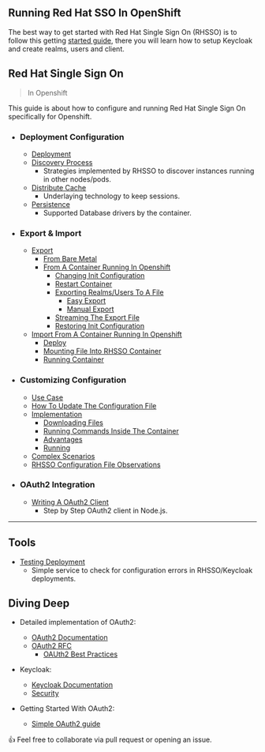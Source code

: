 ## Running Red Hat SSO In OpenShift

The best way to get started with Red Hat Single Sign On (RHSSO) is to follow this getting [started guide](https://www.keycloak.org/docs/latest/getting_started/index.html#_install-boot), there you will learn how to setup Keycloak and create realms, users and client.


## Red Hat Single Sign On  
 > In Openshift
 
This guide is about how to configure and running Red Hat Single Sign On specifically for Openshift.
 
  - ### Deployment Configuration
    - [Deployment](https://github.com/cesarvr/keycloak-examples/blob/master/horizontal-scaling/README.md#deployment)
    - [Discovery Process](https://github.com/cesarvr/keycloak-examples/blob/master/horizontal-scaling/README.md#discovery)
      - Strategies implemented by RHSSO to discover instances running in other nodes/pods.
    - [Distribute Cache](https://github.com/cesarvr/keycloak-examples/blob/master/horizontal-scaling/README.md#distributed-cache)
      - Underlaying technology to keep sessions. 
    - [Persistence](https://github.com/cesarvr/keycloak-examples/blob/master/horizontal-scaling/README.md#persistence)
      - Supported Database drivers by the container.
  - ### Export & Import
    - [Export](https://github.com/cesarvr/keycloak-examples/tree/master/import-export#use_case)
      - [From Bare Metal](https://github.com/cesarvr/keycloak-examples/tree/master/import-export#metal)
      - [From A Container Running In Openshift](https://github.com/cesarvr/keycloak-examples/tree/master/import-export#export)
        - [Changing Init Configuration](https://github.com/cesarvr/keycloak-examples/tree/master/import-export#changing)
        - [Restart Container](https://github.com/cesarvr/keycloak-examples/tree/master/import-export#redeploy)
        - [Exporting Realms/Users To A File](https://github.com/cesarvr/keycloak-examples/tree/master/import-export#export_file)
          - [Easy Export](https://github.com/cesarvr/keycloak-examples/tree/master/import-export#automatic)
          - [Manual Export](https://github.com/cesarvr/keycloak-examples/tree/master/import-export#manually)
        - [Streaming The Export File](https://github.com/cesarvr/keycloak-examples/tree/master/import-export#streaming)
        - [Restoring Init Configuration](https://github.com/cesarvr/keycloak-examples/tree/master/import-export#restoring-deployment)
    - [Import From A Container Running In Openshift](https://github.com/cesarvr/keycloak-examples/tree/master/import-export#update)
      - [Deploy](https://github.com/cesarvr/keycloak-examples/tree/master/import-export#deploy)
      - [Mounting File Into RHSSO Container](https://github.com/cesarvr/keycloak-examples/tree/master/import-export#mounting)
      - [Running Container](https://github.com/cesarvr/keycloak-examples/tree/master/import-export#running)
  - ### Customizing Configuration 
     - [Use Case](https://github.com/cesarvr/keycloak-examples/tree/master/modifying-keycloak-cfg#use_case)
     - [How To Update The Configuration File](https://github.com/cesarvr/keycloak-examples/tree/master/modifying-keycloak-cfg#update)
     - [Implementation](https://github.com/cesarvr/keycloak-examples/tree/master/modifying-keycloak-cfg#impl)
        - [Downloading Files](https://github.com/cesarvr/keycloak-examples/tree/master/modifying-keycloak-cfg#down)
        - [Running Commands Inside The Container](https://github.com/cesarvr/keycloak-examples/tree/master/modifying-keycloak-cfg#container)
        - [Advantages](https://github.com/cesarvr/keycloak-examples/tree/master/modifying-keycloak-cfg#adv)
        - [Running](https://github.com/cesarvr/keycloak-examples/tree/master/modifying-keycloak-cfg#run)
     - [Complex Scenarios](https://github.com/cesarvr/keycloak-examples/tree/master/modifying-keycloak-cfg#complex)
     - [RHSSO Configuration File Observations](https://github.com/cesarvr/keycloak-examples/tree/master/modifying-keycloak-cfg#observe)
  - ### OAuth2 Integration
     - [Writing A OAuth2 Client](https://github.com/cesarvr/keycloak/tree/master/web-ui)
        - Step by Step OAuth2 client in Node.js.

------

## Tools
- [Testing Deployment](https://github.com/cesarvr/keycloak-examples/tree/master/robot)
   - Simple service to check for configuration errors in RHSSO/Keycloak deployments.

## Diving Deep

- Detailed implementation of OAuth2:
  - [OAuth2 Documentation](https://www.oauth.com/)
  - [OAuth2 RFC](https://tools.ietf.org/html/rfc6749)
    - [OAUth2 Best Practices](https://tools.ietf.org/html/draft-ietf-oauth-security-topics-12)
  

- Keycloak:
  - [Keycloak Documentation](https://www.keycloak.org/docs/2.5/getting_started/index.html)
  - [Security](https://access.redhat.com/documentation/en-us/red_hat_single_sign-on/7.2/html/server_administration_guide/threat_model_mitigation)


- Getting Started With OAuth2:
  - [Simple OAuth2 guide](https://aaronparecki.com/oauth-2-simplified/)


👍 Feel free to collaborate via pull request or opening an issue.
